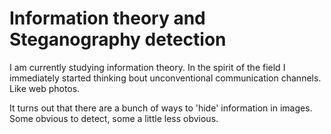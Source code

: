 # Information theory and Steganography detection


I am currently studying information theory. In the spirit of the field I immediately started thinking
bout unconventional communication channels. Like web photos.

It turns out that there are a bunch of ways to 'hide' information in images. Some
obvious to detect, some a little less obvious.